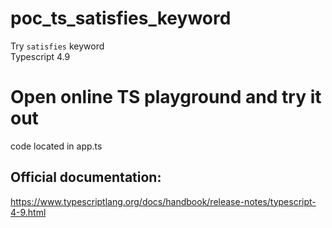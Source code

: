 # poc_ts_satisfies_keyword
Try `satisfies` keyword  
Typescript 4.9

# Open online TS playground and try it out  
code located in app.ts
## Official documentation:  
https://www.typescriptlang.org/docs/handbook/release-notes/typescript-4-9.html
